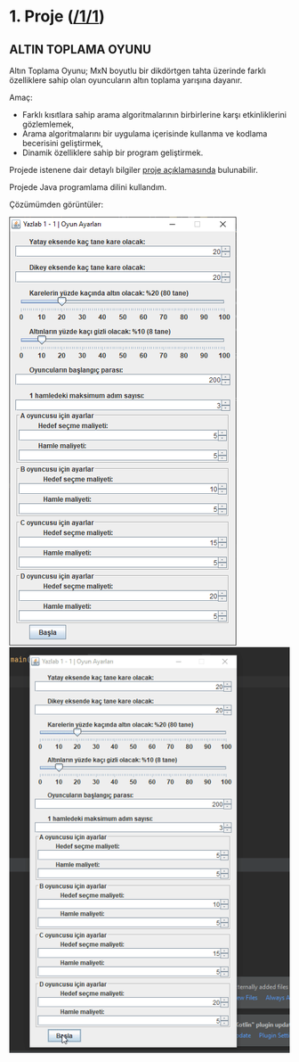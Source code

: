 # 1. Proje ([/1/1](https://github.com/yunusemregul/kou-yazlab-2020_2021/tree/main/1/1))

## ALTIN TOPLAMA OYUNU

Altın  Toplama Oyunu; MxN boyutlu bir dikdörtgen tahta üzerinde farklı  özelliklere  sahip  olan 
oyuncuların altın toplama yarışına dayanır. 

Amaç:
* Farklı kısıtlara sahip arama algoritmalarının birbirlerine karşı etkinliklerini gözlemlemek,
* Arama algoritmalarını bir uygulama içerisinde kullanma ve kodlama becerisini geliştirmek,
* Dinamik özelliklere sahip bir program geliştirmek.

Projede istenene dair detaylı bilgiler [proje açıklamasında](https://github.com/yunusemregul/kou-yazlab-2020_2021/blob/main/1/1/proje.pdf) bulunabilir.

Projede Java programlama dilini kullandım.

Çözümümden görüntüler:

![1](https://raw.githubusercontent.com/yunusemregul/kou-yazlab-2020_2021/main/1/1/README_pics/1.png)
![2](https://raw.githubusercontent.com/yunusemregul/kou-yazlab-2020_2021/main/1/1/README_pics/2.gif)